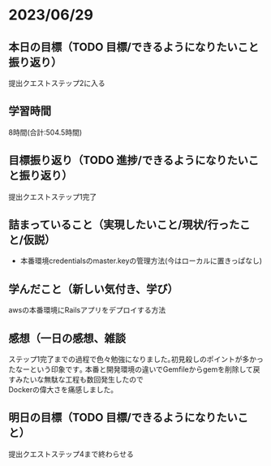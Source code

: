 # 2023/06/29
## 本日の目標（TODO 目標/できるようになりたいこと振り返り）
提出クエストステップ2に入る
## 学習時間
8時間(合計:504.5時間)
## 目標振り返り（TODO 進捗/できるようになりたいこと振り返り）
提出クエストステップ1完了
## 詰まっていること（実現したいこと/現状/行ったこと/仮説）
- 本番環境credentialsのmaster.keyの管理方法(今はローカルに置きっぱなし)
## 学んだこと（新しい気付き、学び）
awsの本番環境にRailsアプリをデプロイする方法
## 感想（一日の感想、雑談
ステップ1完了までの過程で色々勉強になりました｡初見殺しのポイントが多かったなーという印象です｡
本番と開発環境の違いでGemfileからgemを削除して戻すみたいな無駄な工程も数回発生したので  
Dockerの偉大さを痛感しました｡
## 明日の目標（TODO 目標/できるようになりたいこと）
提出クエストステップ4まで終わらせる